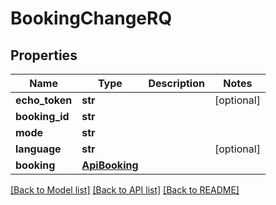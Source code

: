 # BookingChangeRQ

## Properties
Name | Type | Description | Notes
------------ | ------------- | ------------- | -------------
**echo_token** | **str** |  | [optional] 
**booking_id** | **str** |  | 
**mode** | **str** |  | 
**language** | **str** |  | [optional] 
**booking** | [**ApiBooking**](ApiBooking.md) |  | 

[[Back to Model list]](../README.md#documentation-for-models) [[Back to API list]](../README.md#documentation-for-api-endpoints) [[Back to README]](../README.md)


